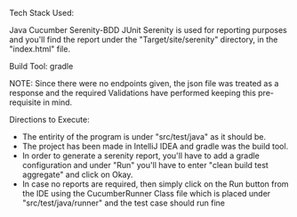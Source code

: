 Tech Stack Used:

Java
Cucumber
Serenity-BDD
JUnit
Serenity is used for reporting purposes and you'll find the report under the "Target/site/serenity" directory, in the "index.html" file.

Build Tool: gradle

NOTE: Since there were no endpoints given, the json file was treated as a response and the required Validations have performed keeping this pre-requisite in mind.

Directions to Execute:

- The entirity of the program is under "src/test/java" as it should be.
- The project has been made in IntelliJ IDEA and gradle was the build tool.
- In order to generate a serenity report, you'll have to add a gradle configuration and under "Run" you'll have to enter "clean build test aggregate" and click on Okay.
- In case no reports are required, then simply click on the Run button from the IDE using the CucumberRunner Class file which is placed under "src/test/java/runner" and the test case should run fine
